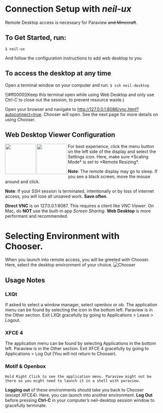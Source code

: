 # Connection Setup with *neil-ux*
Remote Desktop access is necessary for Paraview ~~and Minecraft~~. 

## To Get Started, run:
`$ neil-ux`

And follow the configuration instructions to add web desktop to you

## To access the desktop at any time
Open a terminal window on your computer and run:
`$ ssh neil-desktop`


![#ff0000](Keep this terminal open while using Web Desktop and only use Ctrl-C to close out the session, to prevent resource waste.)

Open your browser and navigate to http://127.0.0.1:8086/vnc.html?autoconnect=true. Chooser will open. See the next page for more details on using *Chooser*.

## Web Desktop Viewer Configuration
<img src="https://github.com/ucsdsupercomputing/scc22-scripts/blob/main/docs/images/vnc-setting-tab.png" align="left" height="100px"/>
<img src="https://github.com/ucsdsupercomputing/scc22-scripts/blob/main/docs/images/vnc-settings.png" align="left" height="100px"/>
For best experience, click the menu button on the left side of the display and select the Settings icon. Here, make sure *Scaling Mode* is set to *Remote Resizing*.

**Note**: The remote display may go to sleep. If you see a black screen, move the mouse around and click.

**Note**: If your SSH session is terminated, intentionally or by loss of internet access, you will lose all unsaved work. **Save often**.

**Direct VNC** is on 127.0.0.1:8087. This requires a client like *VNC Viewer*. 
On Mac, do **NOT** use the built-in app *Screen Sharing*.
**Web Desktop** is more performant and recommended.

# Selecting Environment with Chooser.
When you launch into remote access, you will be greeted with Chooser. Here, select the desktop environment of your choice. 
![Chooser](https://github.com/ucsdsupercomputing/scc22-scripts/blob/main/docs/images/chooser.png)

## Usage Notes
### LXQt
If asked to select a window manager, select openbox or ob. The application menu can be found by selecting the icon in the bottom left. Paraview is in the Other section. Exit LXQt gracefully by going to Applications > Leave > Logout.

### XFCE 4
The application menu can be found by selecting Applications in the bottom left. Paraview is in the Other section. Exit XFCE 4  gracefully by going to Applications > Log Out (You will not return to Chooser).

### Motif & Openbox
	Hold Right Click to see the application menu. Paraview might not be there so you might need to launch it in a shell with paraview.

**Logging out** of these environments should take you back to Chooser (except XFCE4). Here, you can launch into another environment. **Log Out** before pressing **Ctrl-C** in your computer’s neil-desktop session window to gracefully terminate.

